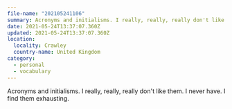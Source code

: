 ```yaml
---
file-name: "202105241106"
summary: Acronyms and initialisms. I really, really, really don't like them. I never have. I find them exhausting.
date: 2021-05-24T13:37:07.360Z
updated: 2021-05-24T13:37:07.360Z
location:
  locality: Crawley
  country-name: United Kingdom
category:
  - personal
  - vocabulary
---
```

Acronyms and initialisms. I really, really, really don't like them. I never have. I find them exhausting.
